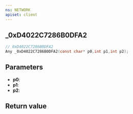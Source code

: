 ```yaml
---
ns: NETWORK
apiset: client
---
```

## _0xD4022C7286B0DFA2

```c
// 0xD4022C7286B0DFA2
Any _0xD4022C7286B0DFA2(const char* p0,int p1,int p2);
```


## Parameters
* **p0**:
* **p1**:
* **p2**:

## Return value

